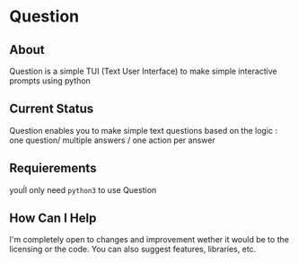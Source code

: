 # Question

## About

Question is a simple TUI (Text User Interface) to make simple interactive prompts using python


## Current Status

Question enables you to make simple text questions based on the logic : one question/ multiple answers / one action per answer 

## Requierements

youĺl only need  `python3` to use Question

## How Can I Help

I'm completely open to changes and improvement wether it would be to the licensing or the code.
You can also suggest features, libraries, etc.
